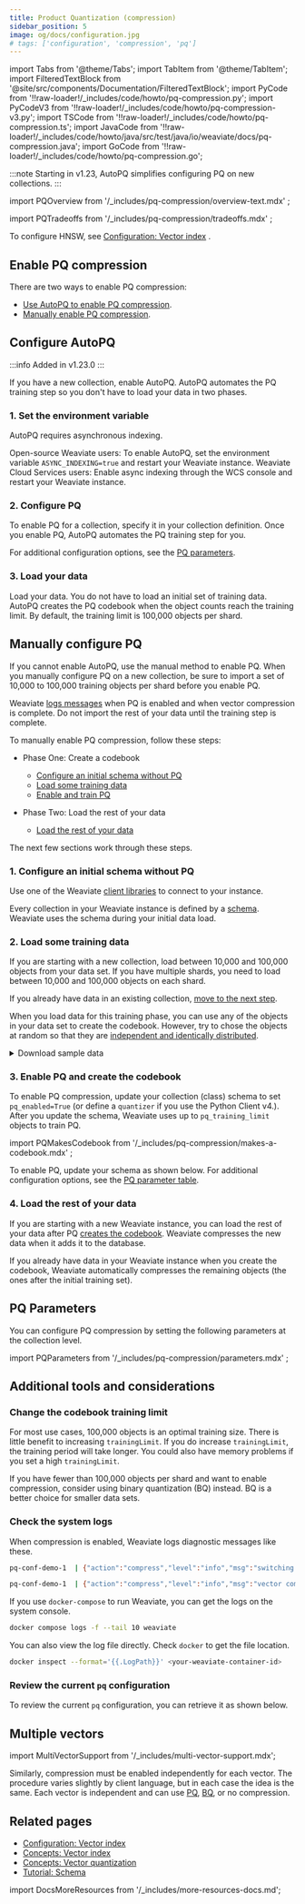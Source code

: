 ```yaml
---
title: Product Quantization (compression)
sidebar_position: 5
image: og/docs/configuration.jpg
# tags: ['configuration', 'compression', 'pq']
---
```


import Tabs from '@theme/Tabs';
import TabItem from '@theme/TabItem';
import FilteredTextBlock from '@site/src/components/Documentation/FilteredTextBlock';
import PyCode from '!!raw-loader!/_includes/code/howto/pq-compression.py';
import PyCodeV3 from '!!raw-loader!/_includes/code/howto/pq-compression-v3.py';
import TSCode from '!!raw-loader!/_includes/code/howto/pq-compression.ts';
import JavaCode from '!!raw-loader!/_includes/code/howto/java/src/test/java/io/weaviate/docs/pq-compression.java';
import GoCode from '!!raw-loader!/_includes/code/howto/pq-compression.go';

:::note
Starting in v1.23, AutoPQ simplifies configuring PQ on new collections.
:::

import PQOverview from '/_includes/pq-compression/overview-text.mdx' ;

<PQOverview />

import PQTradeoffs from '/_includes/pq-compression/tradeoffs.mdx' ;

<PQTradeoffs />

To configure HNSW, see [Configuration: Vector index](../config-refs/schema/vector-index.md) .

## Enable PQ compression

There are two ways to enable PQ compression:

- [Use AutoPQ to enable PQ compression](./pq-compression.md#configure-autopq).
- [Manually enable PQ compression](./pq-compression.md#manually-configure-pq).

## Configure AutoPQ

:::info Added in v1.23.0
:::

If you have a new collection, enable AutoPQ. AutoPQ automates the PQ training step so you don't have to load your data in two phases.

### 1. Set the environment variable

AutoPQ requires asynchronous indexing.

Open-source Weaviate users: To enable AutoPQ, set the environment variable `ASYNC_INDEXING=true` and restart your Weaviate instance.
Weaviate Cloud Services users: Enable async indexing through the WCS console and restart your Weaviate instance.


### 2. Configure PQ

To enable PQ for a collection, specify it in your collection definition. Once you enable PQ, AutoPQ automates the PQ training step for you.

For additional configuration options, see the [PQ parameters](./pq-compression.md#pq-parameters).

<Tabs groupId="languages">
  <TabItem value="py" label="Python (v4)">
     <FilteredTextBlock
       text={PyCode}
       startMarker="# START CollectionWithAutoPQ"
       endMarker="# END CollectionWithAutoPQ"
       language="py"
     />
  </TabItem>

  <TabItem value="py3" label="Python (v3)">
     <FilteredTextBlock
       text={PyCodeV3}
       startMarker="# START CollectionWithAutoPQ"
       endMarker="# END CollectionWithAutoPQ"
       language="py"
     />
  </TabItem>

  <TabItem value="ts" label="JavaScript/TypeScript">
     <FilteredTextBlock
       text={TSCode}
       startMarker="// START CollectionWithAutoPQ"
       endMarker="// END CollectionWithAutoPQ"
       language="ts"
     />
  </TabItem>

</Tabs>

### 3. Load your data

Load your data. You do not have to load an initial set of training data. AutoPQ creates the PQ codebook when the object counts reach the training limit. By default, the training limit is 100,000 objects per shard.

## Manually configure PQ

If you cannot enable AutoPQ, use the manual method to enable PQ. When you manually configure PQ on a new collection, be sure to import a set of 10,000 to 100,000 training objects per shard before you enable PQ.

Weaviate [logs messages](#check-the-system-logs) when PQ is enabled and when vector compression is complete. Do not import the rest of your data until the training step is complete.

To manually enable PQ compression, follow these steps:

- Phase One: Create a codebook

    - [Configure an initial schema without PQ](./pq-compression.md#1-configure-an-initial-schema-without-pq)
    - [Load some training data](./pq-compression.md#2-load-some-training-data)
    - [Enable and train PQ](./pq-compression.md#3-enable-pq-and-create-the-codebook)

- Phase Two: Load the rest of your data

    - [Load the rest of your data](./pq-compression.md#4-load-the-rest-of-your-data)

The next few sections work through these steps.

### 1. Configure an initial schema without PQ

Use one of the Weaviate [client libraries](/developers/weaviate/client-libraries) to connect to your instance.

Every collection in your Weaviate instance is defined by a [schema](../starter-guides/schema.md). Weaviate uses the schema during your initial data load.

<Tabs groupId="languages">
  <TabItem value="py" label="Python (v4)">
     <FilteredTextBlock
       text={PyCode}
       startMarker="# START InitialSchema"
       endMarker="# END InitialSchema"
       language="py"
     />
  </TabItem>

  <TabItem value="py3" label="Python (v3)">
     <FilteredTextBlock
       text={PyCodeV3}
       startMarker="# START InitialSchema"
       endMarker="# END InitialSchema"
       language="py"
     />
  </TabItem>

  <TabItem value="ts" label="JavaScript/TypeScript">
     <FilteredTextBlock
       text={TSCode}
       startMarker="// START InitClassDef"
       endMarker="// END InitClassDef"
       language="ts"
     />
  </TabItem>

  <TabItem value="go" label="Go">
    <FilteredTextBlock
      text={GoCode}
      startMarker="// START InitialSchema"
      endMarker="// END InitialSchema"
      language="go"
    />
  </TabItem>

  <TabItem value="java" label="Java">
    <FilteredTextBlock
      text={JavaCode}
      startMarker="// START InitialSchema"
      endMarker="// END InitialSchema"
      language="java"
    />
  </TabItem>
</Tabs>

### 2. Load some training data

If you are starting with a new collection, load between 10,000 and 100,000 objects from your data set. If you have multiple shards, you need to load between 10,000 and 100,000 objects on each shard.

If you already have data in an existing collection, [move to the next step](/developers/weaviate/configuration/pq-compression#enable-pq-and-create-the-codebook).

When you load data for this training phase, you can use any of the objects in your data set to create the codebook. However, try to chose the objects at random so that they are [independent and identically distributed](https://en.wikipedia.org/wiki/Independent_and_identically_distributed_random_variables).

<details>

  <summary>
    Download sample data
  </summary>

  <div>
    Use these scripts to get the data for these examples. If you are configuring your own system, you do not need to import this sample data.
  </div>

<Tabs groupId="languages">
  <TabItem value="py" label="Python (v4)">
      <FilteredTextBlock
        text={PyCode}
        startMarker="# START DownloadData"
        endMarker="# END DownloadData"
        language="py"
      />
  </TabItem>

  <TabItem value="py3" label="Python (v3)">
      <FilteredTextBlock
        text={PyCodeV3}
        startMarker="# START DownloadData"
        endMarker="# END DownloadData"
        language="py"
      />
  </TabItem>

  <TabItem value="ts" label="JavaScript/TypeScript">
      <FilteredTextBlock
        text={TSCode}
        startMarker="// START FetchData"
        endMarker="// END FetchData"
        language="ts"
      />
  </TabItem>

  <TabItem value="go" label="Go">
    <FilteredTextBlock
      text={GoCode}
      startMarker="// START DownloadData"
      endMarker="// END DownloadData"
      language="go"
    />
  </TabItem>

  <TabItem value="java" label="Java">
    <FilteredTextBlock
      text={JavaCode}
      startMarker="// START DownloadData"
      endMarker="// END DownloadData"
      language="java"
    />
  </TabItem>
</Tabs>

</details>

<Tabs groupId="languages">
  <TabItem value="py" label="Python (v4)">
     <FilteredTextBlock
       text={PyCode}
       startMarker="# START LoadData"
       endMarker="# END LoadData"
       language="py"
     />
  </TabItem>

  <TabItem value="py3" label="Python (v3)">
     <FilteredTextBlock
       text={PyCodeV3}
       startMarker="# START LoadData"
       endMarker="# END LoadData"
       language="py"
     />
  </TabItem>

  <TabItem value="ts" label="JavaScript/TypeScript">
     <FilteredTextBlock
       text={TSCode}
       startMarker="// START LoadData"
       endMarker="// END LoadData"
       language="ts"
     />
  </TabItem>

  <TabItem value="go" label="Go">
    <FilteredTextBlock
      text={GoCode}
      startMarker="// START LoadData"
      endMarker="// END LoadData"
      language="go"
    />
  </TabItem>

  <TabItem value="java" label="Java">
    <FilteredTextBlock
      text={JavaCode}
      startMarker="// START LoadData"
      endMarker="// END LoadData"
      language="java"
    />
  </TabItem>
</Tabs>

### 3. Enable PQ and create the codebook

To enable PQ compression, update your collection (class) schema to set `pq_enabled=True` (or define a `quantizer` if you use the Python Client v4.). After you update the schema, Weaviate uses up to `pq_training_limit` objects to train PQ.

import PQMakesCodebook from '/_includes/pq-compression/makes-a-codebook.mdx' ;

<PQMakesCodebook />

To enable PQ, update your schema as shown below. For additional configuration options, see the [PQ parameter table](./pq-compression.md#pq-parameters).

<Tabs groupId="languages">
  <TabItem value="py" label="Python (v4)">
     <FilteredTextBlock
       text={PyCode}
       startMarker="# START UpdateSchema"
       endMarker="# END UpdateSchema"
       language="py"
     />
  </TabItem>

  <TabItem value="py3" label="Python (v3)">
     <FilteredTextBlock
       text={PyCodeV3}
       startMarker="# START UpdateSchema"
       endMarker="# END UpdateSchema"
       language="py"
     />
  </TabItem>

  <TabItem value="ts" label="JavaScript/TypeScript">
     <FilteredTextBlock
       text={TSCode}
       startMarker="// START UpdateSchema"
       endMarker="// END UpdateSchema"
       language="ts"
     />
  </TabItem>

  <TabItem value="go" label="Go">
    <FilteredTextBlock
      text={GoCode}
      startMarker="// START UpdateSchema"
      endMarker="// END UpdateSchema"
      language="go"
    />
  </TabItem>

  <TabItem value="java" label="Java">
    <FilteredTextBlock
      text={JavaCode}
      startMarker="// START UpdateSchema"
      endMarker="// END UpdateSchema"
      language="java"
    />
  </TabItem>
</Tabs>

### 4. Load the rest of your data

If you are starting with a new Weaviate instance, you can load the rest of your data after PQ [creates the codebook](#enable-pq-and-create-the-codebook). Weaviate compresses the new data when it adds it to the database.

If you already have data in your Weaviate instance when you create the codebook, Weaviate automatically compresses the remaining objects (the ones after the initial training set).

## PQ Parameters

You can configure PQ compression by setting the following parameters at the collection level.

import PQParameters from '/_includes/pq-compression/parameters.mdx' ;

<PQParameters />


## Additional tools and considerations

### Change the codebook training limit

For most use cases, 100,000 objects is an optimal training size. There is little benefit to increasing `trainingLimit`. If you do increase `trainingLimit`, the training period will take longer. You could also have memory problems if you set a high `trainingLimit`.

If you have fewer than 100,000 objects per shard and want to enable compression, consider using binary quantization (BQ) instead. BQ is a better choice for smaller data sets.

### Check the system logs

When compression is enabled, Weaviate logs diagnostic messages like these.

```bash
pq-conf-demo-1  | {"action":"compress","level":"info","msg":"switching to compressed vectors","time":"2023-11-13T21:10:52Z"}

pq-conf-demo-1  | {"action":"compress","level":"info","msg":"vector compression complete","time":"2023-11-13T21:10:53Z"}
```

If you use `docker-compose` to run Weaviate, you can get the logs on the system console.

```bash
docker compose logs -f --tail 10 weaviate
```

You can also view the log file directly. Check `docker` to get the file location.

```bash
docker inspect --format='{{.LogPath}}' <your-weaviate-container-id>
```

### Review the current `pq` configuration

To review the current `pq` configuration, you can retrieve it as shown below.

<Tabs groupId="languages">
  <TabItem value="py" label="Python (v4)">
    <FilteredTextBlock
      text={PyCode}
      startMarker="# START GetSchema"
      endMarker="# END GetSchema"
      language="py"
    />
  </TabItem>

  <TabItem value="py3" label="Python (v3)">
    <FilteredTextBlock
      text={PyCodeV3}
      startMarker="# START GetSchema"
      endMarker="# END GetSchema"
      language="py"
    />
  </TabItem>

  <TabItem value="ts" label="JavaScript/TypeScript">
    <FilteredTextBlock
      text={TSCode}
      startMarker="// START GetSchema"
      endMarker="// END GetSchema"
      language="ts"
    />
  </TabItem>

  <TabItem value="go" label="Go">
    <FilteredTextBlock
      text={GoCode}
      startMarker="// START GetSchema"
      endMarker="// END GetSchema"
      language="go"
    />
  </TabItem>

  <TabItem value="java" label="Java">
    <FilteredTextBlock
      text={JavaCode}
      startMarker="// START GetSchema"
      endMarker="// END GetSchema"
      language="java"
    />
  </TabItem>
</Tabs>

## Multiple vectors

import MultiVectorSupport from '/_includes/multi-vector-support.mdx';

<MultiVectorSupport />

Similarly, compression must be enabled independently for each vector. The procedure varies slightly by client language, but in each case the idea is the same. Each vector is independent and can use [PQ](/weaviate/configuration/pq-compression.md), [BQ](/weaviate/configuration/bq-compression.md), or no compression.

## Related pages

- [Configuration: Vector index](../config-refs/schema/vector-index.md)
- [Concepts: Vector index](../concepts/vector-index.md)
- [Concepts: Vector quantization](../concepts/vector-quantization.md)
- [Tutorial: Schema](/developers/weaviate/starter-guides/schema)

import DocsMoreResources from '/_includes/more-resources-docs.md';

<DocsMoreResources />
